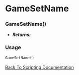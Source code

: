 # GameSetName

### GameSetName()
- ***Returns:*** 

### Usage

```Lua
GameSetName()
```


[Back To Scripting Documentation](../README.md)
